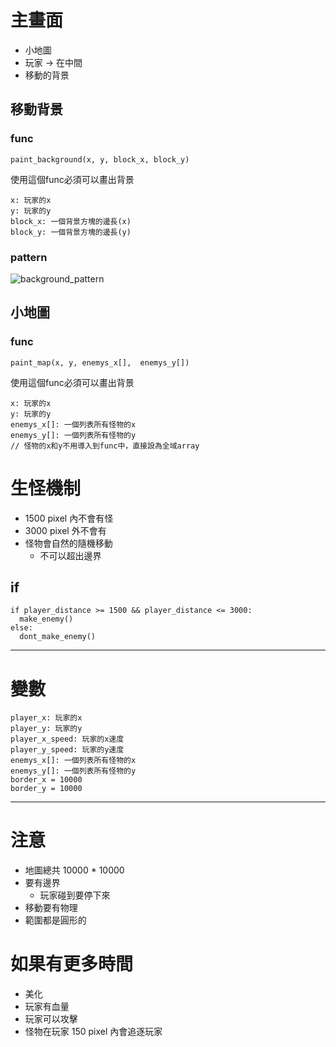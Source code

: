 # 主畫面
- 小地圖
- 玩家 &rarr; 在中間
- 移動的背景

## 移動背景
### func
```
paint_background(x, y, block_x, block_y)
```
使用這個func必須可以畫出背景
```
x: 玩家的x
y: 玩家的y
block_x: 一個背景方塊的邊長(x)
block_y: 一個背景方塊的邊長(y)
```
### pattern
![background_pattern](https://github.com/user-attachments/assets/2706ece5-287f-4926-a0b7-a3e7383f1623)


## 小地圖
### func
```
paint_map(x, y, enemys_x[],  enemys_y[])
```
使用這個func必須可以畫出背景
```
x: 玩家的x
y: 玩家的y
enemys_x[]: 一個列表所有怪物的x
enemys_y[]: 一個列表所有怪物的y
// 怪物的x和y不用導入到func中，直接設為全域array
```

# 生怪機制
- 1500 pixel 內不會有怪
- 3000 pixel 外不會有
- 怪物會自然的隨機移動
  - 不可以超出邊界

## if
```
if player_distance >= 1500 && player_distance <= 3000:
  make_enemy()
else:
  dont_make_enemy()
```

---

# 變數
```
player_x: 玩家的x
player_y: 玩家的y
player_x_speed: 玩家的x速度
player_y_speed: 玩家的y速度
enemys_x[]: 一個列表所有怪物的x
enemys_y[]: 一個列表所有怪物的y
border_x = 10000
border_y = 10000
```

---

# 注意
- 地圖總共 10000 * 10000
- 要有邊界
  - 玩家碰到要停下來
- 移動要有物理
- 範圍都是圓形的

# 如果有更多時間
- 美化
- 玩家有血量
- 玩家可以攻擊
- 怪物在玩家 150 pixel 內會追逐玩家
